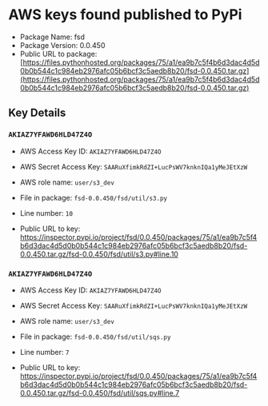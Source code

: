 # AWS keys found published to PyPi

* Package Name: fsd
* Package Version: 0.0.450
* Public URL to package: [https://files.pythonhosted.org/packages/75/a1/ea9b7c5f4b6d3dac4d5d0b0b544c1c984eb2976afc05b6bcf3c5aedb8b20/fsd-0.0.450.tar.gz](https://files.pythonhosted.org/packages/75/a1/ea9b7c5f4b6d3dac4d5d0b0b544c1c984eb2976afc05b6bcf3c5aedb8b20/fsd-0.0.450.tar.gz)

## Key Details

### `AKIAZ7YFAWD6HLD47Z4O`

* AWS Access Key ID: `AKIAZ7YFAWD6HLD47Z4O`
* AWS Secret Access Key: `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` 
* AWS role name: `user/s3_dev`
* File in package: `fsd-0.0.450/fsd/util/s3.py`
* Line number: `10`

* Public URL to key: https://inspector.pypi.io/project/fsd/0.0.450/packages/75/a1/ea9b7c5f4b6d3dac4d5d0b0b544c1c984eb2976afc05b6bcf3c5aedb8b20/fsd-0.0.450.tar.gz/fsd-0.0.450/fsd/util/s3.py#line.10



### `AKIAZ7YFAWD6HLD47Z4O`

* AWS Access Key ID: `AKIAZ7YFAWD6HLD47Z4O`
* AWS Secret Access Key: `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` 
* AWS role name: `user/s3_dev`
* File in package: `fsd-0.0.450/fsd/util/sqs.py`
* Line number: `7`

* Public URL to key: https://inspector.pypi.io/project/fsd/0.0.450/packages/75/a1/ea9b7c5f4b6d3dac4d5d0b0b544c1c984eb2976afc05b6bcf3c5aedb8b20/fsd-0.0.450.tar.gz/fsd-0.0.450/fsd/util/sqs.py#line.7


